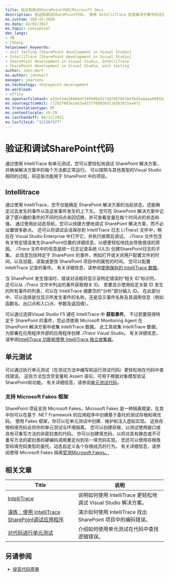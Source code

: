 ```yaml
---
title: 验证和调试SharePoint代码|Microsoft Docs
description: 验证和调试SharePoint代码。 使用 IntelliTrace 检查解决方案中的过去事件和当前状态。 使用单元测试来确保方法正常工作。
ms.custom: SEO-VS-2020
ms.date: 02/02/2017
ms.topic: conceptual
dev_langs:
- VB
- CSharp
helpviewer_keywords:
- unit testing [SharePoint development in Visual Studio]
- IntelliTrace [SharePoint development in Visual Studio]
- SharePoint development in Visual Studio, IntelliTrace
- SharePoint development in Visual Studio, unit testing
author: John-Hart
ms.author: johnhart
manager: jmartens
ms.technology: sharepoint-development
ms.workload:
- office
ms.openlocfilehash: e32ef34e26084df149509a3172d748794784fb45adaead0935db8097cc8cd1c6
ms.sourcegitcommit: c72b2f603e1eb3a4157f00926df2e263831ea472
ms.translationtype: MT
ms.contentlocale: zh-CN
ms.lasthandoff: 08/12/2021
ms.locfileid: "121367377"
---
```

# <a name="verify-and-debug-sharepoint-code"></a>验证和调试SharePoint代码
通过使用 IntelliTrace 和单元测试，您可以更轻松地调试 SharePoint 解决方案，并确保解决方案中的每个方法都正常运行。 可以按照与其他类型的Visual Studio相同的过程，将这些功能用于 SharePoint 中的项目。

## <a name="intellitrace"></a>Intellitrace
通过使用 IntelliTrace，您不仅能确定 SharePoint 解决方案的当前状态，还能确定过去发生的事件以及这些事件发生的上下文。 您可在 SharePoint 解决方案中记录了感兴趣的事件的不同时间点来回切换，并可查看变量在每个时间点的状态和值。 通过使用此动态导航，您可以快捷方便地调试 SharePoint 解决方案，而不必设置很多断点。 还可以将调试会话保存到 IntelliTrace 日志 (*.iTrace*) 文件中，稍后在 Visual Studio Enterprise 中打开它，并执行故障后调试。 *.iTrace* 文件包含有关特定错误发生SharePoint位置的详细信息，以便更轻松地找出导致错误的原因。 *.iTrace* 文件中的信息是统一日志记录系统 (ULS) 创建SharePoint日志的子集。 此信息包括特定于 SharePoint 的事件，例如打开或关闭用户配置文件的时间，以及加载、读取或更改 SharePoint 项目中的属性的时间。 您可以配置 IntelliTrace 记录的事件。 有关详细信息，请参阅[使用保存的 IntelliTrace 数据](../debugger/using-saved-intellitrace-data.md)。

当 SharePoint 发生错误时，错误对话框将显示该特定错误的“相关 ID”标识符。 还可以从 *.iTrace* 文件中列出的事件获取相关 ID。 若要显示使用给定关联 ID 发生的所有事件的列表，可以在 IntelliTrace 摘要页的"分析"部分输入 ID。 在此部分中，可以选择是仅显示所发生事件的名称，还是显示事件名称及其调用信息（例如函数名、出口点和入口点、参数及返回值）。

可以通过选择Visual Studio F5 键在 IntelliTrace 中 **获取事件**。 不过若要获得特定于 SharePoint 的事件，您必须使用 Microsoft Monitoring Agent 在 SharePoint 解决方案中收集 IntelliTrace 数据。 此工具收集 IntelliTrace 数据，为部署在应用程序外部的应用程序创建 *.iTrace* Visual Studio。 有关详细信息，请参阅[IntelliTrace 功能和](../debugger/intellitrace-features.md)[使用 IntelliTrace 独立收集器](../debugger/using-the-intellitrace-stand-alone-collector.md)。

## <a name="unit-test"></a>单元测试
可以通过执行单元测试（在测试方法中编写和运行测试代码）更轻松地在代码中查找错误。 这些方法包含空变量和 Assert 语句，可用于根据对象模型验证SharePoint和功能。 有关详细信息，请参阅[单元测试代码](../test/unit-test-your-code.md)。

### <a name="support-for-microsoft-fakes-framework"></a>支持 Microsoft Fakes 框架
SharePoint 项目支持 Microsoft Fakes，Microsoft Fakes 是一种隔离框架，在其中你可以在基于 .NET Framework 的应用程序中创建基于委托的测试存根和填充码。 使用 Fakes 框架，你可以在单元测试中创建、维护和注入虚拟实现。 这些存根和填充码会将你的单元测试与环境隔离。 您可以创建存根，以测试使用接口或具有可重写方法的非密封类的代码。 你可以创建填充码，以将对具有静态或不可重写方法的密封类的硬编码调用重定向到另一填充码实现。 您还可以使用存根类型和填充码类型的委托，动态自定义各个存根成员的行为。 有关详细信息，请参阅使用 Microsoft Fakes 隔离[受测Microsoft Fakes。](../test/isolating-code-under-test-with-microsoft-fakes.md)

## <a name="related-articles"></a>相关文章

|Title|说明|
|-----------|-----------------|
|[IntelliTrace](../debugger/intellitrace.md)|说明如何使用 IntelliTrace 更轻松地调试 Visual Studio 解决方案。|
|[演练：使用 IntelliTrace SharePoint调试应用程序](../sharepoint/walkthrough-debugging-a-sharepoint-application-by-using-intellitrace.md)|演示如何使用 IntelliTrace 找出 SharePoint 项目中的编码错误。|
|[对代码进行单元测试](../test/unit-test-your-code.md)|介绍如何使用单元测试在代码中查找逻辑错误。|

## <a name="see-also"></a>另请参阅

- [提高代码质量](../test/improve-code-quality.md)